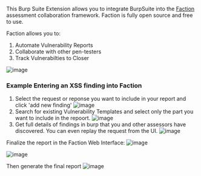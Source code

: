 This Burp Suite Extension allows you to integrate BurpSuite into the [Faction](https://github.com/factionsecurity/faction) assessment collaboration framework. Faction is fully open source and free to use. 

Faction allows you to:
1. Automate Vulnerability Reports
2. Collaborate with other pen-testers
3. Track Vulnerabilties to Closer


![image](https://github.com/factionsecurity/Faction-Burp/assets/2343831/64dd2508-4d38-41e7-ac40-617392ecd2ff)

### Example Entering an XSS finding into Faction
1. Select the request or reponse you want to include in your report and click 'add new finding'
![image](https://github.com/factionsecurity/Faction-Burp/assets/2343831/7e39b67d-d0dd-4989-b8d6-f07e4fdc5aba)
2. Search for existing Vulnerability Templates and select only the part you want to include in the repoort.
![image](https://github.com/factionsecurity/Faction-Burp/assets/2343831/abfbac91-d271-4eec-9ebd-2cd4bd4e6e2f)
3. Get full details of findings in burp that you and other assessors have discovered. You can even replay the request from the UI. 
![image](https://github.com/factionsecurity/Faction-Burp/assets/2343831/f8b60d9d-d10d-4500-961c-cdde040337c8)

Finalize the report in the Faction Web Interface:
![image](https://github.com/factionsecurity/Faction-Burp/assets/2343831/3df957e8-004a-4ead-9c5f-d26d676b8cc2)

![image](https://github.com/factionsecurity/Faction-Burp/assets/2343831/ad840604-e918-4347-9b5c-c1da5c457d40)

Then generate the final report
![image](https://github.com/factionsecurity/Faction-Burp/assets/2343831/003fd7c9-7abe-49bb-b06c-27fb4c3ce026)






